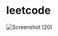 # leetcode
![Screenshot (20)](https://github.com/kamat-trupti/leetcode/assets/157106635/86e16a04-c709-428d-b7a3-3715d4371507)
